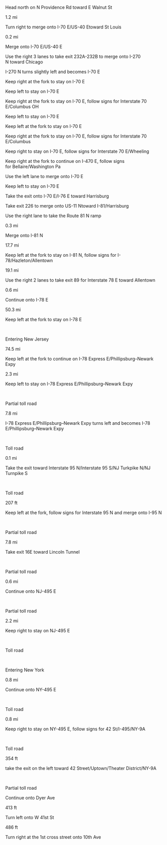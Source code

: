 Head north on N Providence Rd toward E Walnut St

1.2 mi

Turn right to merge onto I-70 E/US-40 Etoward St Louis

0.2 mi

Merge onto I-70 E/US-40 E

Use the right 3 lanes to take exit 232A-232B to merge onto I-270
N toward Chicago

I-270 N turns slightly left and becomes I-70 E

Keep right at the fork to stay on I-70 E

Keep left to stay on I-70 E

Keep right at the fork to stay on I-70 E, follow signs for Interstate 70
E/Columbus OH

Keep left to stay on I-70 E

Keep left at the fork to stay on I-70 E

Keep right at the fork to stay on I-70 E, follow signs for Interstate 70
E/Columbus

Keep right to stay on I-70 E, follow signs for Interstate 70 E/Wheeling

Keep right at the fork to continue on I-470 E, follow signs
for Bellaire/Washington Pa

Use the left lane to merge onto I-70 E

Keep left to stay on I-70 E

Take the exit onto I-70 E/I-76 E toward Harrisburg

Take exit 226 to merge onto US-11 Ntoward I-81/Harrisburg

Use the right lane to take the Route 81 N ramp

0.3 mi

Merge onto I-81 N

17.7 mi

Keep left at the fork to stay on I-81 N, follow signs
for I-78/Hazleton/Allentown

19.1 mi

Use the right 2 lanes to take exit 89 for Interstate 78
E toward Allentown

0.6 mi

Continue onto I-78 E

50.3 mi

Keep left at the fork to stay on I-78 E

 

Entering New Jersey

74.5 mi

Keep left at the fork to continue on I-78 Express E/Phillipsburg–Newark
Expy

2.3 mi

Keep left to stay on I-78 Express E/Phillipsburg–Newark Expy

 

Partial toll road

7.8 mi

I-78 Express E/Phillipsburg–Newark Expy turns left and becomes I-78
E/Phillipsburg–Newark Expy

 

Toll road

0.1 mi

Take the exit toward Interstate 95 N/Interstate 95 S/NJ Turkpike N/NJ
Turnpike S

 

Toll road

207 ft

Keep left at the fork, follow signs for Interstate 95 N and merge
onto I-95 N

 

Partial toll road

7.8 mi

Take exit 16E toward Lincoln Tunnel

 

Partial toll road

0.6 mi

Continue onto NJ-495 E

 

Partial toll road

2.2 mi

Keep right to stay on NJ-495 E

 

Toll road

 

Entering New York

0.8 mi

Continue onto NY-495 E

 

Toll road

0.8 mi

Keep right to stay on NY-495 E, follow signs for 42 St/I-495/NY-9A

 

Toll road

354 ft

take the exit on the left toward 42 Street/Uptown/Theater District/NY-9A

 

Partial toll road

Continue onto Dyer Ave

413 ft

Turn left onto W 41st St

486 ft

Turn right at the 1st cross street onto 10th Ave
